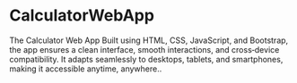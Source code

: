 # CalculatorWebApp
The Calculator Web App Built using HTML, CSS, JavaScript, and Bootstrap, the app ensures a clean interface, smooth interactions, and cross‑device compatibility. It adapts seamlessly to desktops, tablets, and smartphones, making it accessible anytime, anywhere..
